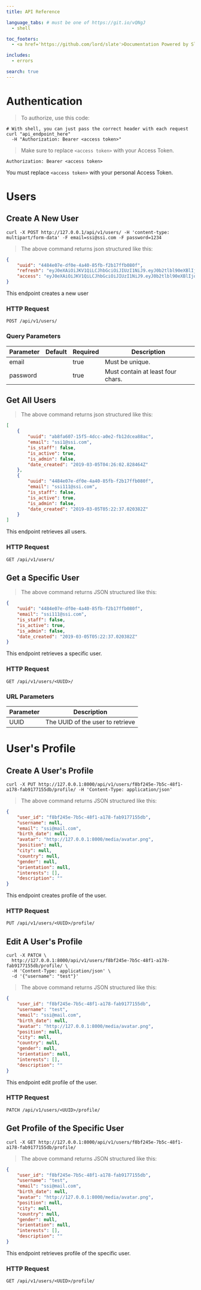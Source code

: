 ```yaml
---
title: API Reference

language_tabs: # must be one of https://git.io/vQNgJ
  - shell

toc_footers:
  - <a href='https://github.com/lord/slate'>Documentation Powered by Slate</a>

includes:
  - errors

search: true
---
```


# Authentication

> To authorize, use this code:

```shell
# With shell, you can just pass the correct header with each request
curl "api_endpoint_here"
  -H "Authorization: Bearer <access token>"
```

> Make sure to replace `<access token>` with your Access Token.

`Authorization: Bearer <access token>`

<aside class="notice">
You must replace <code>&lt;access token&gt;</code> with your personal Access Token.
</aside>

# Users

## Create A New User

```shell
curl -X POST http://127.0.0.1/api/v1/users/ -H 'content-type: multipart/form-data' -F email=ssi@ssi.com -F password=1234
```

> The above command returns json structured like this:

```json
{
    "uuid": "4484e07e-df0e-4a40-85fb-f2b17ffb080f",
    "refresh": "eyJ0eXAiOiJKV1QiLCJhbGciOiJIUzI1NiJ9.eyJ0b2tlbl90eXBlIjoicmVmcmVzaCIsImV4cCI6MTU1MTg0OTc1NywianRpIjoiMDY5YzJkOGI3ZDIzNDgyZjgwYTlmZTA1MGZhMGFlNTMiLCJ1c2VyX2lkIjoiNDQ4NGUwN2UtZGYwZS00YTQwLTg1ZmItZjJiMTdmZmIwODBmIn0.FHa3X4VSQLSA5qf6sJyqynY5sOAmRIikiHLIIWl7ljI",
    "access": "eyJ0eXAiOiJKV1QiLCJhbGciOiJIUzI1NiJ9.eyJ0b2tlbl90eXBlIjoiYWNjZXNzIiwiZXhwIjoxNTUxNzYzNjU3LCJqdGkiOiI1ZGI3M2QxNmE5MzM0YTZhOWZhNDNlZTZmMzA4YmM1OCIsInVzZXJfaWQiOiI0NDg0ZTA3ZS1kZjBlLTRhNDAtODVmYi1mMmIxN2ZmYjA4MGYifQ.UzzrzHPwh65jVTjDEDa2B3RQq0JhTOsK3YY0LxRAm0Y"
}
```

This endpoint creates a new user

### HTTP Request

`POST /api/v1/users/`

### Query Parameters

Parameter | Default | Required | Description
--------- | ------- | -------- |-----------
email | | true | Must be unique.
password | | true | Must contain at least four chars.


## Get All Users

> The above command returns json structured like this:

```json
[
    {
        "uuid": "ab8fa607-15f5-4dcc-a0e2-fb12dcea88ac",
        "email": "ssi1@ssi.com",
        "is_staff": false,
        "is_active": true,
        "is_admin": false,
        "date_created": "2019-03-05T04:26:02.828464Z"
    },
    {
        "uuid": "4484e07e-df0e-4a40-85fb-f2b17ffb080f",
        "email": "ssi111@ssi.com",
        "is_staff": false,
        "is_active": true,
        "is_admin": false,
        "date_created": "2019-03-05T05:22:37.020382Z"
    }
]
```

This endpoint retrieves all users.

### HTTP Request

`GET /api/v1/users/`

## Get a Specific User

> The above command returns JSON structured like this:

```json
{
    "uuid": "4484e07e-df0e-4a40-85fb-f2b17ffb080f",
    "email": "ssi111@ssi.com",
    "is_staff": false,
    "is_active": true,
    "is_admin": false,
    "date_created": "2019-03-05T05:22:37.020382Z"
}
```

This endpoint retrieves a specific user.

### HTTP Request

`GET /api/v1/users/<UUID>/`

### URL Parameters

Parameter | Description
--------- | -----------
UUID | The UUID of the user to retrieve


# User's Profile

## Create A User's Profile

```shell
curl -X PUT http://127.0.0.1:8000/api/v1/users/f8bf245e-7b5c-48f1-a178-fab9177155db/profile/ -H 'Content-Type: application/json'
```

> The above command returns JSON structured like this:

```json
{
    "user_id": "f8bf245e-7b5c-48f1-a178-fab9177155db",
    "username": null,
    "email": "ssi@mail.com",
    "birth_date": null,
    "avatar": "http://127.0.0.1:8000/media/avatar.png",
    "position": null,
    "city": null,
    "country": null,
    "gender": null,
    "orientation": null,
    "interests": [],
    "description": ""
}
```

This endpoint creates profile of the user.

### HTTP Request

`PUT /api/v1/users/<UUID>/profile/`

## Edit A User's Profile

```shell
curl -X PATCH \
  http://127.0.0.1:8000/api/v1/users/f8bf245e-7b5c-48f1-a178-fab9177155db/profile/ \
  -H 'Content-Type: application/json' \
  -d '{"username": "test"}'
```

> The above command returns JSON structured like this:

```json
{
    "user_id": "f8bf245e-7b5c-48f1-a178-fab9177155db",
    "username": "test",
    "email": "ssi@mail.com",
    "birth_date": null,
    "avatar": "http://127.0.0.1:8000/media/avatar.png",
    "position": null,
    "city": null,
    "country": null,
    "gender": null,
    "orientation": null,
    "interests": [],
    "description": ""
}
```

This endpoint edit profile of the user.

### HTTP Request

`PATCH /api/v1/users/<UUID>/profile/`

## Get Profile of the Specific User

```shell
curl -X GET http://127.0.0.1:8000/api/v1/users/f8bf245e-7b5c-48f1-a178-fab9177155db/profile/
```

> The above command returns JSON structured like this:

```json
{
    "user_id": "f8bf245e-7b5c-48f1-a178-fab9177155db",
    "username": "test",
    "email": "ssi@mail.com",
    "birth_date": null,
    "avatar": "http://127.0.0.1:8000/media/avatar.png",
    "position": null,
    "city": null,
    "country": null,
    "gender": null,
    "orientation": null,
    "interests": [],
    "description": ""
}
```

This endpoint retrieves profile of the specific user.

### HTTP Request

`GET /api/v1/users/<UUID>/profile/`
